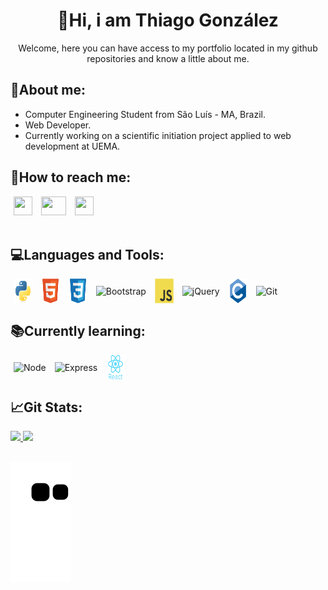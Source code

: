 <div align="center">
  <h1>👋Hi, i am Thiago González</h1>
  <p>Welcome, here you can have access to my portfolio located in my github repositories and know a little about me.</p>
</div>

<div>
  <h2>🧐About me: </h1>
  <ul>
    <li>Computer Engineering Student from São Luís - MA, Brazil.</li>
    <li>Web Developer.</li>
    <li>Currently working on a scientific initiation project applied to web development at UEMA.</li>
  </ul>
</div>

<div> 
  <h2>📩How to reach me: </h2>
  <a href="https://www.linkedin.com/in/thiago-gonz%C3%A1lez-94b103217/" target="_blank"><img hspace="5" src="https://image.flaticon.com/icons/png/512/145/145807.png" target="_blank" width="30" height="30"></a> 
  <a href="https://instagram.com/thiagogonzalez.dev" target="_blank"><img hspace="5" src="https://raw.githubusercontent.com/rahuldkjain/github-profile-readme-generator/master/src/images/icons/Social/instagram.svg" target="_blank" height="30" width="40"></a>
  <a href = "mailto:contatothiagogonzalez@gmail.com"><img hspace="5" src="https://user-images.githubusercontent.com/80121288/134347624-e4479d7f-217b-4bb3-af01-fc9e4faf2dcf.png" target="_blank" width="30" height="30"></a>
</div>

<div style="display: inline_block"><br>
  <h2>💻Languages and Tools: </h2>
  <img align="center" alt="Python" width="30" height="40" hspace="5" src="https://raw.githubusercontent.com/devicons/devicon/master/icons/python/python-original.svg">
  <img align="center" alt="HTML" width="30" height="40" hspace="5" src="https://raw.githubusercontent.com/devicons/devicon/master/icons/html5/html5-original.svg">
  <img align="center" alt="CSS" width="30" height="40" hspace="5" src="https://raw.githubusercontent.com/devicons/devicon/master/icons/css3/css3-original.svg">
  <img align="center" alt="Bootstrap" width="40" height="40" hspace="5" src="https://cdn4.iconfinder.com/data/icons/blackicon/54/bootstrap_icon-256.png">
  <img align="center" alt="Js" width="30" height="40" hspace="5" src="https://raw.githubusercontent.com/devicons/devicon/master/icons/javascript/javascript-original.svg">
  <img align="center" alt="jQuery" width="30" height="30" hspace="5" src="https://cdn3.iconfinder.com/data/icons/popular-services-brands/512/jquery-256.png">
  <img align="center" alt="C" width="30" height="40" hspace="5" src="https://raw.githubusercontent.com/devicons/devicon/master/icons/c/c-original.svg"></img>
  <img align="center" alt="Git" width="30" height="30" hspace="5" src="https://user-images.githubusercontent.com/80121288/134348295-401a09f4-56fe-46b1-bdec-29063c59b0d1.png">
</div>

<div style="display: inline_block">
  <h2>📚Currently learning: </h2>
  <img align="center" alt="Node" width="30" height="40" hspace="5" src="https://cdn4.iconfinder.com/data/icons/logos-3/454/nodejs-new-pantone-white-256.png">
  <img align="center" alt="Express" width="30" height="25" hspace="5" src="https://cdn.discordapp.com/attachments/855470619675852860/890233372515917904/unknown.png">
  <img align="center" alt="React Js" width="30" height="40" hspace="5" src="https://raw.githubusercontent.com/devicons/devicon/master/icons/react/react-original-wordmark.svg"></img>
</div>
 
  <div>
    <h2>📈Git Stats: </h2>
  <a href="https://github.com/thiago-gonzalez">
  <img height="150em" src="https://github-readme-stats.vercel.app/api?username=thiago-gonzalez&show_icons=true&title_color=ffa726&text_color=fff&icon_color=F7EF8A&bg_color=000&include_all_commits=true&count_private=true"/>
  <img height="150em" src="https://github-readme-stats.vercel.app/api/top-langs/?username=thiago-gonzalez&layout=compact&langs_count=7&title_color=ffa726&text_color=fff&bg_color=000"/><br><br>

![Snake animation](https://github.com/rafaballerini/rafaballerini/blob/output/github-contribution-grid-snake.svg)
    </div>
  
